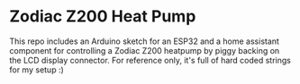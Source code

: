 # Zodiac Z200 Heat Pump

This repo includes an Arduino sketch for an ESP32 and a home assistant component for controlling a Zodiac Z200 heatpump by piggy backing on the LCD display connector.
For reference only, it's full of hard coded strings for my setup :)